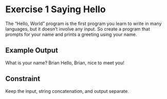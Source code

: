 # Exercise 1 Saying Hello

The “Hello, World” program is the first program you learn
to write in many languages, but it doesn’t involve any input.
So create a program that prompts for your name and prints
a greeting using your name.


## Example Output

What is your name? Brian
Hello, Brian, nice to meet you!

## Constraint

Keep the input, string concatenation, and output separate.
